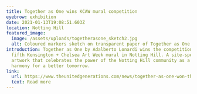 ```yaml
---
title: Together as One wins KCAW mural competition
eyebrow: exhibition
date: 2021-01-13T19:08:51.603Z
location: Notting Hill
featured_image:
  image: /assets/uploads/togetherasone_sketch2.jpg
  alt: Coloured markers sketch on transparent paper of Together as One mural
introduction: Together as One by Adalberto Lonardi wins the competition for the
  fifth Kensington + Chelsea Art Week mural in Notting Hill. A site-specific
  artwork that celebrates the power of the Notting Hill community as a symbol of
  harmony for a better tomorrow.
link:
  url: https://www.theunitedgenerations.com/news/together-as-one-won-the-kensington-and-chelsea-art-week-mural-2021/
  text: Read more
---
```

